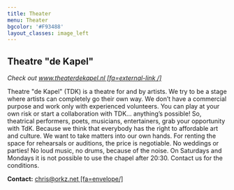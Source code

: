 ```yaml
---
title: Theater
menu: Theater
bgcolor: '#F93488'
layout_classes: image_left
---
```


Theatre "de Kapel"
------------------

*Check out [www.theaterdekapel.nl [fa=external-link /]](http://www.theaterdekapel.nl)*

Theatre "de Kapel" (TDK) is a theatre for and by artists. We try to be a stage where artists can completely go their own way. We don’t have a commercial purpose and work only with experienced volunteers. You can play at your own risk or start a collaboration with TDK… anything’s possible! So, theatrical performers, poets, musicians, entertainers, grab your opportunity with TdK. Because we think that everybody has the right to affordable art and culture. We want to take matters into our own hands. For renting the space for rehearsals or auditions, the price is negotiable. No weddings or parties! No loud music, no drums, because of the noise. On Saturdays and Mondays it is not possible to use the chapel after 20:30. Contact us for the conditions. 

**Contact:** [chris@orkz.net [fa=envelope/]](mailto:chris@orkz.net)

